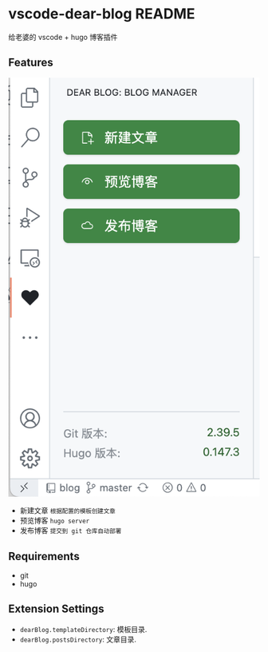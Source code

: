 # vscode-dear-blog README

给老婆的 vscode + hugo 博客插件

## Features

![feature1](https://raw.githubusercontent.com/dongfg/vscode-dear-blog/refs/heads/master/images/feature1.png)

- 新建文章 `根据配置的模板创建文章`
- 预览博客 `hugo server`
- 发布博客 `提交到 git 仓库自动部署`

## Requirements

- git
- hugo

## Extension Settings

* `dearBlog.templateDirectory`: 模板目录.
* `dearBlog.postsDirectory`: 文章目录.